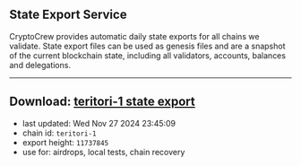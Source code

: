 ## State Export Service
CryptoCrew provides automatic daily state exports for all chains we validate. State export files can be used as genesis files and are a snapshot of the current blockchain state, including all validators, accounts, balances and delegations.

---
**Download: [teritori-1 state export](https://dl-eu2.ccvalidators.com/SERVICE/teritori/teritori-1_export_11737845.json)**
---

- last updated: Wed Nov 27 2024 23:45:09
- chain id: `teritori-1`
- export height: `11737845`
- use for: airdrops, local tests, chain recovery

